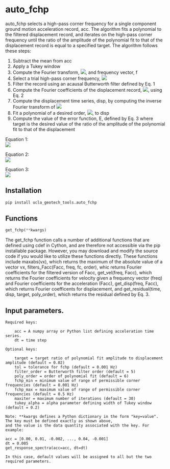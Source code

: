 # auto_fchp

auto_fchp selects a high-pass corner frequency for a single component ground motion acceleration record, acc. The algorithm fits a polynomial to the filtered displacement record, and iterates on the high-pass corner frequency until the ratio of the amplitude of the polynomial fit to that of the displacement record is equal to a specified target. The algorithm follows these steps:

1.	Subtract the mean from acc
2.	Apply a Tukey window 
3.	Compute the Fourier transform, <img src="https://render.githubusercontent.com/render/math?math=F_{acc}">, and frequency vector, f
4.	Select a trial high-pass corner frequency, <img src="https://render.githubusercontent.com/render/math?math=\hat{f}_{chp}">
5.	Filter the record using an acausal Butterworth filter defined by Eq. 1
6.	Compute the Fourier coefficients of the displacement record, <img src="https://render.githubusercontent.com/render/math?math=F_{disp}">, using Eq. 2
7.	Compute the displacement time series, disp, by computing the inverse Fourier transform of <img src="https://render.githubusercontent.com/render/math?math=F_{disp}">
8.	Fit a polynomial of a desired order, <img src="https://render.githubusercontent.com/render/math?math=disp_{fit}">, to disp
9.	Compute the value of the error function, E, defined by Eq. 3 where target is the desired value of the ratio of the amplitude of the polynomial fit to that of the displacement

Equation 1:  
<img src="https://render.githubusercontent.com/render/math?math=filter_u = \frac{1}{\sqrt{1+\left(\frac{\hat{f}_{chp}}{f_u}\right)^{2\cdot order}}}">

Equation 2:  
<img src="https://render.githubusercontent.com/render/math?math=Fdisp_u = \frac{Facc_u \cdot filter_u}{-\left(2\pi f_u\right)^2}"> 

Equation 3:  
<img src="https://render.githubusercontent.com/render/math?math=E = \frac{\left|disp_{fit}\right|}{\left|disp\right|} - target">  

## Installation  
```python
pip install ucla_geotech_tools.auto_fchp
```

## Functions
```python
get_fchp(**kwargs)
```

The get_fchp function calls a number of additional functions that are defined using cdef in Cython, and are therefore not accessible via the pip installable package. However, you may download and modify the source code if you would like to utilize these functions directly. These functions include maxabs(vx), which returns the maximum of the absolute value of a vector vx, filters_Facc(Facc, freq, fc, order), whic returns Fourier coefficients for the filtered version of Facc, get_vel(freq, Facc), which returns the Fourier coefficients for velocity given a frequency vector (freq) and Fourier coefficients for the acceleration (Facc), get_disp(freq, Facc), which returns Fourier coefficents for displacement, and get_residual(time, disp, target, poly_order), which returns the residual defined by Eq. 3.

## Input parameters.
```
Required keys:
    
    acc = A numpy array or Python list defining acceleration time series.
    dt = time step
        
Optional keys:
    
    target = target ratio of polynomial fit amplitude to displacement amplitude (default = 0.02)
    tol = tolerance for fchp (default = 0.001 Hz)
    filter_order = Butterworth filter order (default = 5)
    poly_order = order of polynomial fit (default = 6)
    fchp_min = minimum value of range of permissible corner frequencies (default = 0.001 Hz)
    fchp_max = maximum value of range of permissible corner frequencies (default = 0.5 Hz)
    maxiter = maximum number of iterations (default = 30)
    tukey_alpha = alpha parameter defining width of Tukey window (default = 0.2)
        
Note: **kwargs defines a Python dictionary in the form "key=value". The key must be defined exactly as shown above, 
and the value is the data quantity associated with the key. For example:

acc = [0.00, 0.01, -0.002, ..., 0.04, -0.001]
dt = 0.005
get_response_spectra(acc=acc, dt=dt)

In this case, default values will be assigned to all but the two required parameters.
```
